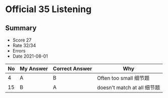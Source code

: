 # Official 35 Listening
## Summary
- Score 27
- Rate 32/34
- Errors
- Date 2021-08-01

| No | My Answer | Correct Answer | Why |
|----|-----------|----------------|-----|
| 4| A|B |Often too small 细节题|
| 15| B|A |doesn't match at all 细节题 |
